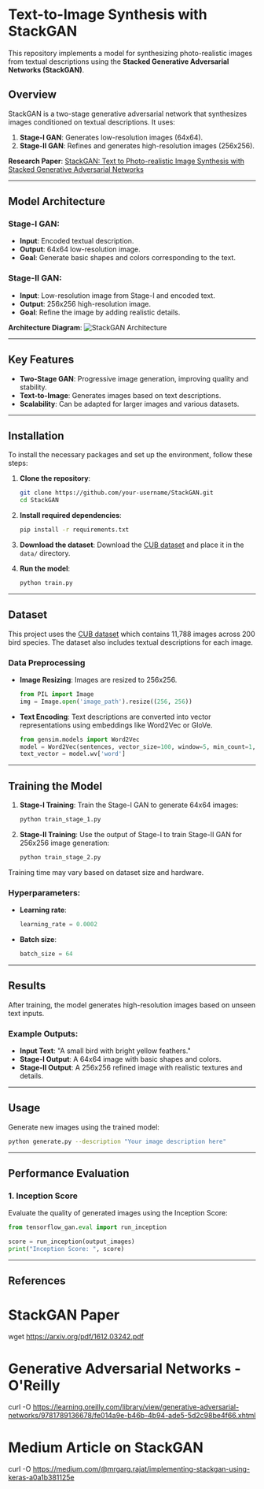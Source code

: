 # Text-to-Image Synthesis with StackGAN

This repository implements a model for synthesizing photo-realistic images from textual descriptions using the **Stacked Generative Adversarial Networks (StackGAN)**.

## Overview

StackGAN is a two-stage generative adversarial network that synthesizes images conditioned on textual descriptions. It uses:
1. **Stage-I GAN**: Generates low-resolution images (64x64).
2. **Stage-II GAN**: Refines and generates high-resolution images (256x256).

**Research Paper**: [StackGAN: Text to Photo-realistic Image Synthesis with Stacked Generative Adversarial Networks](https://arxiv.org/pdf/1612.03242.pdf)

---

## Model Architecture

### Stage-I GAN:
- **Input**: Encoded textual description.
- **Output**: 64x64 low-resolution image.
- **Goal**: Generate basic shapes and colors corresponding to the text.

### Stage-II GAN:
- **Input**: Low-resolution image from Stage-I and encoded text.
- **Output**: 256x256 high-resolution image.
- **Goal**: Refine the image by adding realistic details.

**Architecture Diagram**:
![StackGAN Architecture](https://user-images.githubusercontent.com/31109495/94064358-32e02d00-fe07-11ea-8ae0-a53e443f9509.png)

---

## Key Features

- **Two-Stage GAN**: Progressive image generation, improving quality and stability.
- **Text-to-Image**: Generates images based on text descriptions.
- **Scalability**: Can be adapted for larger images and various datasets.

---

## Installation

To install the necessary packages and set up the environment, follow these steps:

1. **Clone the repository**:
    ```bash
    git clone https://github.com/your-username/StackGAN.git
    cd StackGAN
    ```

2. **Install required dependencies**:
    ```bash
    pip install -r requirements.txt
    ```

3. **Download the dataset**:
    Download the [CUB dataset](https://drive.google.com/open?id=0B3y_msrWZaXLT1BZdVdycDY5TEE) and place it in the `data/` directory.

4. **Run the model**:
    ```bash
    python train.py
    ```

---

## Dataset

This project uses the [CUB dataset](http://www.vision.caltech.edu/visipedia/CUB-200.html) which contains 11,788 images across 200 bird species. The dataset also includes textual descriptions for each image.

### Data Preprocessing

- **Image Resizing**: Images are resized to 256x256.
    ```python
    from PIL import Image
    img = Image.open('image_path').resize((256, 256))
    ```

- **Text Encoding**: Text descriptions are converted into vector representations using embeddings like Word2Vec or GloVe.
    ```python
    from gensim.models import Word2Vec
    model = Word2Vec(sentences, vector_size=100, window=5, min_count=1, workers=4)
    text_vector = model.wv['word']
    ```

---

## Training the Model

1. **Stage-I Training**:
    Train the Stage-I GAN to generate 64x64 images:
    ```bash
    python train_stage_1.py
    ```

2. **Stage-II Training**:
    Use the output of Stage-I to train Stage-II GAN for 256x256 image generation:
    ```bash
    python train_stage_2.py
    ```

Training time may vary based on dataset size and hardware.

### Hyperparameters:

- **Learning rate**:
    ```python
    learning_rate = 0.0002
    ```

- **Batch size**:
    ```python
    batch_size = 64
    ```

---

## Results

After training, the model generates high-resolution images based on unseen text inputs.

### Example Outputs:

- **Input Text**: "A small bird with bright yellow feathers."
- **Stage-I Output**: A 64x64 image with basic shapes and colors.
- **Stage-II Output**: A 256x256 refined image with realistic textures and details.

---

## Usage

Generate new images using the trained model:
```bash
python generate.py --description "Your image description here"
```
---


## Performance Evaluation

### 1. Inception Score
Evaluate the quality of generated images using the Inception Score:

```python
from tensorflow_gan.eval import run_inception

score = run_inception(output_images)
print("Inception Score: ", score)
```
---
## References
# StackGAN Paper
wget https://arxiv.org/pdf/1612.03242.pdf

# Generative Adversarial Networks - O'Reilly
curl -O https://learning.oreilly.com/library/view/generative-adversarial-networks/9781789136678/fe014a9e-b46b-4b94-ade5-5d2c98be4f66.xhtml

# Medium Article on StackGAN
curl -O https://medium.com/@mrgarg.rajat/implementing-stackgan-using-keras-a0a1b381125e

